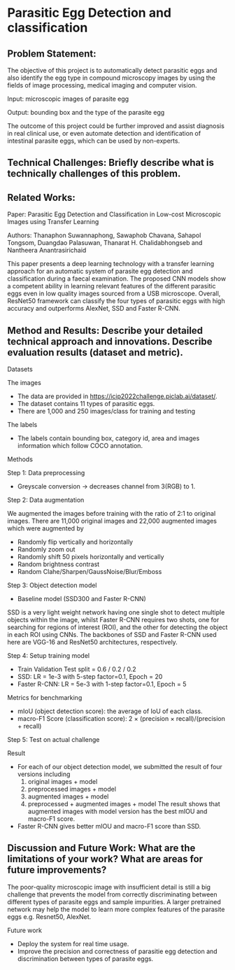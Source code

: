 # Parasitic Egg Detection and classification

## Problem Statement: 
The objective of this project is to automatically detect parasitic eggs and also identify the egg type in compound microscopy images by using the fields of image processing, medical imaging and computer vision.

Input: microscopic images of parasite egg

Output: bounding box and the type of the parasite egg

The outcome of this project could be further improved and assist diagnosis in real clinical use, or even automate detection and identification of intestinal parasite eggs, which can be used by non-experts.

## Technical Challenges: Briefly describe what is technically challenges of this problem.


## Related Works: 
Paper: Parasitic Egg Detection and Classification in Low-cost Microscopic Images using Transfer Learning

Authors: Thanaphon Suwannaphong, Sawaphob Chavana, Sahapol Tongsom, Duangdao Palasuwan, Thanarat H. Chalidabhongseb and Nantheera Anantrasirichaid

This paper presents a deep learning technology with a transfer learning approach for an automatic system of parasite egg detection and classification during a faecal examination. The proposed CNN models show a competent ability in learning relevant features of the different parasitic eggs even in low quality images sourced from a USB microscope. Overall, ResNet50 framework can classify the four types of parasitic eggs with high accuracy and outperforms AlexNet, SSD and Faster R-CNN.

## Method and Results: Describe your detailed technical approach and innovations. Describe evaluation results (dataset and metric).

Datasets

The images
- The data are provided in https://icip2022challenge.piclab.ai/dataset/.
- The dataset contains 11 types of parasitic eggs. 
- There are 1,000 and 250 images/class for training and testing 

The labels
- The labels contain bounding box, category id, area and images information which follow COCO annotation.

Methods

Step 1: Data preprocessing
- Greyscale conversion -> decreases channel from 3(RGB) to 1.

Step 2: Data augmentation

We augmented the images before training with the ratio of 2:1 to original images.
There are 11,000 original images and 22,000 augmented images which were augmented by
- Randomly flip vertically and horizontally
- Randomly zoom out
- Randomly shift 50 pixels horizontally and vertically 
- Random brightness contrast
- Random Clahe/Sharpen/GaussNoise/Blur/Emboss

Step 3: Object detection model 
- Baseline model (SSD300 and Faster R-CNN)

SSD is a very light weight network having one single shot to detect multiple objects within the image, whilst Faster R-CNN requires two shots, one for searching for regions of interest (ROI), and the other for detecting the object in each ROI using CNNs. The backbones of SSD and Faster R-CNN used here are VGG-16 and ResNet50 architectures, respectively.

Step 4: Setup training model
- Train Validation Test split = 0.6 / 0.2 / 0.2
- SSD: LR = 1e-3 with 5-step factor=0.1, Epoch = 20
- Faster R-CNN: LR = 5e-3 with 1-step factor=0.1, Epoch = 5

Metrics for benchmarking
- mIoU (object detection score): the average of IoU of each class. 
- macro-F1 Score (classification score): 2 × (precision × recall)/(precision + recall)

Step 5: Test on actual challenge 

Result
- For each of our object detection model, we submitted the result of four versions including 
  1. original images + model
  2. preprocessed images + model
  3. augmented images + model
  4. preprocessed + augmented images + model
The result shows that augmented images with model version has the best mIOU and macro-F1 score.
- Faster R-CNN gives better mIOU and macro-F1 score than SSD.

## Discussion and Future Work: What are the limitations of your work? What are areas for future improvements?

The poor-quality microscopic image with insufficient detail is still a big challenge that prevents the model from correctly discriminating between different types of parasite eggs and sample impurities. A larger pretrained network may help the model to learn more complex features of the parasite eggs e.g. Resnet50, AlexNet.

Future work
- Deploy the system for real time usage.
- Improve the precision and correctness of parasitie egg detection and discrimination between types of parasite eggs.

